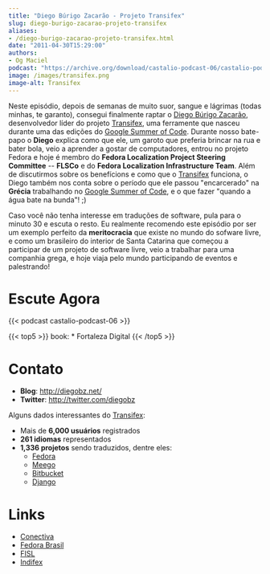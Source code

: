 ```yaml
---
title: "Diego Búrigo Zacarão - Projeto Transifex"
slug: diego-burigo-zacarao-projeto-transifex
aliases:
- /diego-burigo-zacarao-projeto-transifex.html
date: "2011-04-30T15:29:00"
authors:
- Og Maciel
podcast: "https://archive.org/download/castalio-podcast-06/castalio-podcast-06.mp3"
image: /images/transifex.png
image-alt: Transifex
---
```


Neste episódio, depois de semanas de muito suor, sangue e lágrimas
(todas minhas, te garanto), consegui finalmente raptar o [Diego Búrigo
Zacarão](http://diegobz.net/), desenvolvedor líder do projeto
[Transifex](http://transifex.net), uma ferramente que nasceu durante uma
das edições do [Google Summer of Code](https://code.google.com/soc/).
Durante nosso bate-papo o **Diego** explica como que ele, um garoto que
preferia brincar na rua e bater bola, veio a aprender a gostar de
computadores, entrou no projeto Fedora e hoje é membro do **Fedora
Localization Project Steering Committee** -- **FLSCo** e do **Fedora
Localization Infrastructure Team**. Além de discutirmos sobre os
benefícions e como que o [Transifex](http://transifex.net) funciona, o
Diego também nos conta sobre o período que ele passou "encarcerado" na
**Grécia** trabalhando no [Google Summer of
Code](https://code.google.com/soc/), e o que fazer "quando a água bate
na bunda"! ;)

Caso você não tenha interesse em traduções de software, pula para o
minuto 30 e escuta o resto. Eu realmente recomendo este episódio por ser
um exemplo perfeito da **meritocracia** que existe no mundo do sofware
livre, e como um brasileiro do interior de Santa Catarina que começou a
participar de um projeto de software livre, veio a trabalhar para uma
companhia grega, e hoje viaja pelo mundo participando de eventos e
palestrando!

<div class="clearfix"></div>

# Escute Agora

{{< podcast castalio-podcast-06 >}}

{{< top5 >}}
book:
    * Fortaleza Digital
{{< /top5 >}}

# Contato

-   **Blog**: <http://diegobz.net/>
-   **Twitter**: http://twitter.com/diegobz

Alguns dados interessantes do [Transifex](http://transifex.net):

-   Mais de **6,000 usuários** registrados
-   **261 idiomas** representados
-   **1,336 projetos** sendo traduzidos, dentre eles:
    -   [Fedora](http://fedoraproject.org/)
    -   [Meego](http://meego.com/)
    -   [Bitbucket](https://bitbucket.org/)
    -   [Django](http://www.djangoproject.com/)

# Links

-   [Conectiva](https://secure.wikimedia.org/wikipedia/en/wiki/Conectiva)
-   [Fedora Brasil](http://www.projetofedora.org/)
-   [FISL](http://softwarelivre.org/fisl11/english/news)
-   [Indifex](http://www.indifex.com/)
